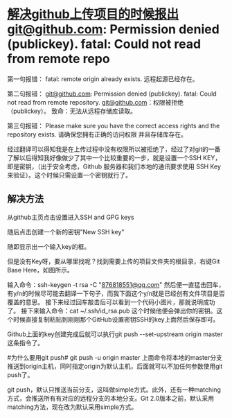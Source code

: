 # 解决github上传项目的时候报出git@github.com: Permission denied (publickey). fatal: Could not read from remote repo

第一句报错：
fatal: remote origin already exists.
远程起源已经存在。

第二句报错：
git@github.com: Permission denied (publickey).
fatal: Could not read from remote repository.
git@github.com：权限被拒绝（publickey）。
致命：无法从远程存储库读取。

第三句报错：
Please make sure you have the correct access rights
and the repository exists.
请确保您拥有正确的访问权限
并且存储库存在。

经过翻译可以得知我是在上传过程中没有权限所以被拒绝了，经过了对git的一番了解以后得知我好像做少了其中一个比较重要的一步，就是设置一个SSH KEY，即是密钥，（出于安全考虑，Github 服务器和我们本地的通讯要求使用 SSH Key 来验证）。这个时候只需设置一个密钥就行了。

## 解决方法

从github主页点击设置进入SSH and GPG keys

随后点击创建一个新的密钥"New SSH key"

随即显示出一个输入key的框。

但是没有Key呀，要从哪里找呢？找到需要上传的项目文件夹的根目录，右键Git Base Here，如图所示。

输入命令：ssh-keygen -t rsa -C "876818551@qq.com"
然后便一直猛击回车，有y/n的时候尽可能去翻译一下句子，而我下面这个y/n就是已经创有文件项目是否覆盖的意思。
接下来经过回车敲击后可以看到一个代码小图片，那就说明成功了。
接下来输入命令：cat ~/.ssh/id_rsa.pub
这个时候他便会弹出你的密钥。这个时候直接复制粘贴到刚刚那个GitHub设置密钥SSH的key上面然后保存即可。

Github上面的key创建完成后就可以执行git push --set-upstream origin master这条指令了。

\#为什么要用git push#
git push -u origin master 上面命令将本地的master分支推送到origin主机，同时指定origin为默认主机，后面就可以不加任何参数使用git push了。

git push，默认只推送当前分支，这叫做simple方式。此外，还有一种matching方式，会推送所有有对应的远程分支的本地分支。Git 2.0版本之前，默认采用matching方法，现在改为默认采用simple方式。